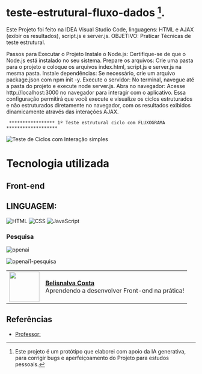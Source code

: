 # teste-estrutural-fluxo-dados [^1].

Este Projeto foi feito na IDEA Visual Studio Code, linguagens: HTML e AJAX (exibir os resultados), script.js e server.js.
OBJETIVO: Praticar Técnicas de teste estrutural. 

Passos para Executar o Projeto
Instale o Node.js: Certifique-se de que o Node.js está instalado no seu sistema.
Prepare os arquivos: Crie uma pasta para o projeto e coloque os arquivos index.html, script.js e server.js na mesma pasta.
Instale dependências: Se necessário, crie um arquivo package.json com npm init -y.
Execute o servidor: No terminal, navegue até a pasta do projeto e execute node server.js.
Abra no navegador: Acesse http://localhost:3000 no navegador para interagir com o aplicativo.
Essa configuração permitirá que você execute e visualize os ciclos estruturados e não estruturados diretamente no navegador,
com os resultados exibidos dinamicamente através das interações AJAX.

     ***************** 1º Teste estrutural ciclo com FLUXOGRAMA *******************
![Teste de Ciclos com Interação simples](https://github.com/user-attachments/assets/e44534d7-32c6-4c28-9ee6-49ce2331db80)

# Tecnologia  utilizada

## Front-end

## LINGUAGEM:

![HTML](https://img.shields.io/badge/HTML-000?style=for-the-badge&logo=html5&logoColor=30A3DC)
![CSS](https://img.shields.io/badge/CSS-000?style=for-the-badge&logo=css3&logoColor=E94D5F)
![JavaScript](https://img.shields.io/badge/JavaScript-000?style=for-the-badge&logo=javascript&logoColor=30A3DC)
### Pesquisa
![openai](https://github.com/user-attachments/assets/1e16ef8a-37d3-45b9-971f-c459a60b6e22)

![openai1-pesquisa](https://github.com/user-attachments/assets/14acf209-e8a7-45b7-8ab2-e8c7deef249a)


  <table>
  <tr>
    <td>
      <img width="80px" align="center" src="https://avatars.githubusercontent.com/BelisnalvaCosta"/>
    </td>
    <td align="left">
      <a href="https://github.com/BelisnalvaCosta">
        <span><b>Belisnalva Costa</b></span>
      </a>
      <br>
      <span>Aprendendo a desenvolver Front-end na prática!</span>
    </td>
  </tr>
</table>

## Referências

- [Professor: ](Univesp)


[^1]: Este projeto é um protótipo que elaborei com apoio da IA generativa, para corrigir bugs e aperfeiçoamento do Projeto para estudos pessoais.
